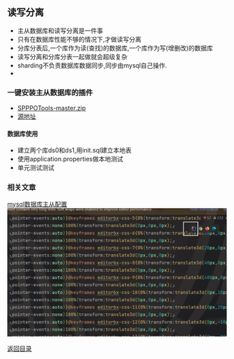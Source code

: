 
## 读写分离

* 主从数据库和读写分离是一件事
* 只有在数据库性能不够的情况下,才做读写分离
* 分库分表后,一个库作为读(查找)的数据库,一个库作为写(增删改)的数据库
* 读写分离和分库分表一起做就会超级复杂
* sharding不负责数据库数据同步,同步由mysql自己操作.
* 

### 一键安装主从数据库的插件

* [SPPPOTools-master.zip](./shell/FSPPPOTools-master.zip)
* [源地址](https://github.com/lly835/SPPPOTools)

#### 数据库使用

* 建立两个库ds0和ds1,用init.sql建立本地表
* 使用application.properties做本地测试
* 单元测试测试

### 相关文章


[mysql数据库主从配置](./mysql数据库主从配置.htm)<br>
![按照这种方式查看上边的文章](./1687356717872.jpg)

[返回目录](./read.md)
